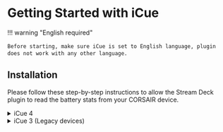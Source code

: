 # Getting Started with iCue
!!! warning "English required"

    Before starting, make sure iCue is set to English language, plugin does not work with any other language.

## Installation
Please follow these step-by-step instructions to allow the Stream Deck plugin to read the battery stats from your CORSAIR device.

<details>
  <summary>iCue 4</summary>

<img src="https://media.discordapp.net/attachments/887299740381884436/1026269647823183943/icue4-setup.png?width=1858&height=905" alt="iCue 4 setup">


<ol>
<li>Open iCue and Select your device from the top menu bar.</li>
<li>On the left hand side, click Device Settings</li>
<li>Select Enable Battery Guage in Notification Area</li>
</ol>

</details>

<details>
  <summary>iCue 3 (Legacy devices)</summary>
  <ol>
    <li>Open iCue and Select your device from the top menu bar</li>
    <li>On the left hand side, click Device Settings</li>
    <li>Select Enable Battery Guage in Notification Area
    <img src="img/icue3-s3.png" alt="Step 3"></li>

    <li>Open iCue and Select Settings from the top menu bar</li>
    <li>Choose the device you want to see battery stats for (and verify it shows the battery status right under the device’s image)</li>
    <li>Select Enable Battery Gauge in System Taskbar</li>
    <li>Right-Click the Windows taskbar and choose Taskbar Settings</li>

    <li>Windows 10: Scroll down to the Notification Area and click on Select which icons appear on the taskbar<br></li>
    Windows 11: Click on Taskbar corner overflow
    <li>Find iCue in the list and make sure it’s set to On</li>
    <li>Verify you now have a battery icon on the taskbar and notice the name of the device is shown along with the battery status.</li>

    <li>In the plugin, write the name of the device as shown in the image above (in this case type IRONCLAW)</li>
  </ol>
</details>